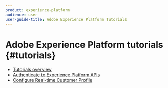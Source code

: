 ```yaml
---
product: experience-platform
audience: user
user-guide-title: Adobe Experience Platform Tutorials
---
```


# Adobe Experience Platform tutorials {#tutorials}

* [Tutorials overview](home.md)
* [Authenticate to Experience Platform APIs](authentication.md)
* [Configure Real-time Customer Profile](configure-profile.md)